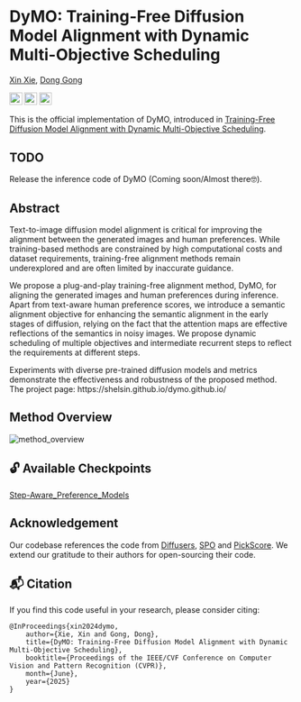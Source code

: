 # DyMO: Training-Free Diffusion Model Alignment with Dynamic Multi-Objective Scheduling
[Xin Xie](https://shelsin.github.io/), [Dong Gong](https://donggong1.github.io/)

<a href="https://arxiv.org/abs/2412.00759"><img src="https://img.shields.io/badge/Paper-arXiv-red?style=for-the-badge" height=22.5></a>
<a href="https://shelsin.github.io/dymo.github.io/"><img src="https://img.shields.io/badge/Project-Page-blue?style=for-the-badge" height=22.5></a>
<a href="https://www.youtube.com/watch?v=nKPAmAzJWFU"><img src="https://img.shields.io/badge/YouTube-Video-yellow?style=for-the-badge" height=22.5></a>

This is the official implementation of DyMO, introduced in [Training-Free Diffusion Model Alignment with Dynamic Multi-Objective Scheduling](https://arxiv.org/abs/2412.00759).

## TODO
Release the inference code of DyMO (Coming soon/Almost there🤓).

## Abstract
<p>
Text-to-image diffusion model alignment is critical for improving the alignment between the generated images and human preferences. While training-based methods are constrained by high computational costs and dataset requirements, training-free alignment methods remain underexplored and are often limited by inaccurate guidance.
</p>
<p>
We propose a plug-and-play training-free alignment method, DyMO, for aligning the generated images and human preferences during inference. Apart from text-aware human preference scores, we introduce a semantic alignment objective for enhancing the semantic alignment in the early stages of diffusion, relying on the fact that the attention maps are effective reflections of the semantics in noisy images. We propose dynamic scheduling of multiple objectives and intermediate recurrent steps to reflect the requirements at different steps.
</p>
<p>
Experiments with diverse pre-trained diffusion models and metrics demonstrate the effectiveness and robustness of the proposed method. The project page: https://shelsin.github.io/dymo.github.io/
</p>

## Method Overview
![method_overview](assets/method.png)

## :unlock: Available Checkpoints
[Step-Aware_Preference_Models](https://huggingface.co/SPO-Diffusion-Models/Step-Aware_Preference_Models)

## Acknowledgement
Our codebase references the code from [Diffusers](https://github.com/huggingface/diffusers), [SPO](https://rockeycoss.github.io/spo.github.io/) and [PickScore](https://github.com/yuvalkirstain/PickScore). We extend our gratitude to their authors for open-sourcing their code.

## :mailbox_with_mail: Citation
If you find this code useful in your research, please consider citing:

```
@InProceedings{xin2024dymo,
    author={Xie, Xin and Gong, Dong},
    title={DyMO: Training-Free Diffusion Model Alignment with Dynamic Multi-Objective Scheduling},
    booktitle={Proceedings of the IEEE/CVF Conference on Computer Vision and Pattern Recognition (CVPR)},
    month={June},
    year={2025}
}
```
